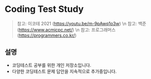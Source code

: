 # Coding Test Study

> 참고: 이코테 2021 (https://youtu.be/m-9pAwq1o3w) \n
> 참고: 백준 (https://www.acmicpc.net/) \n
> 참고: 프로그래머스 (https://programmers.co.kr/)

## 설명

- 코딩테스트 공부를 위한 개인 저장소입니다.
- 다양한 코딩테스트 문제 답안을 지속적으로 추가중입니다.
  &nbsp;
